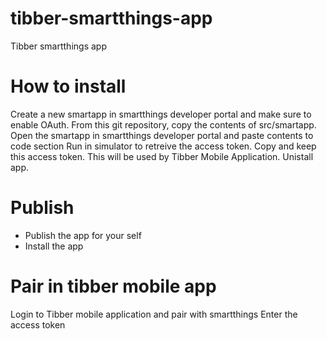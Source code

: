 # tibber-smartthings-app
Tibber smartthings app

# How to install
Create a new smartapp in smartthings developer portal and make sure to enable OAuth.
From this git repository, copy the contents of src/smartapp. 
Open the smartapp in smartthings developer portal and paste contents to code section
Run in simulator to retreive the access token. Copy and keep this access token. This will be used by Tibber Mobile Application.
Unistall app.

# Publish
* Publish the app for your self
* Install the app

# Pair in tibber mobile app
Login to Tibber mobile application and pair with smartthings
Enter the access token